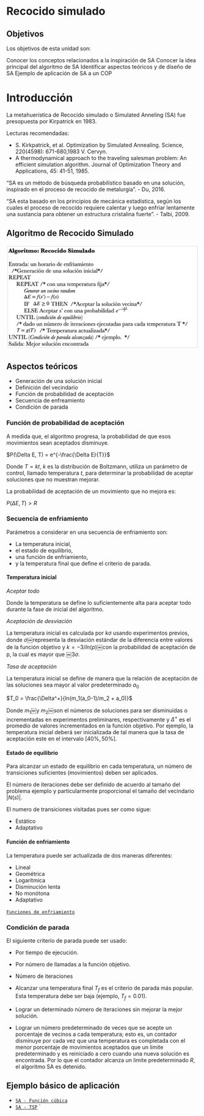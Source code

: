 # Recocido simulado

## Objetivos

Los objetivos de esta unidad son:

Conocer los conceptos relacionados a la inspiración de SA
Conocer la idea principal del algoritmo de SA
Identificar aspectos teóricos y de diseño de SA
Ejemplo de aplicación de SA a un COP


# Introducción

La metahuerística de Recocido simulado o Simulated Anneling (SA) fue presopuesta por Kirpatrick en 1983. 

Lecturas recomendadas:

- S. Kirkpatrick, et al. Optimization by Simulated Annealing. Science, 220(4598): 671-680,1983
V. Cervyn. 
-  A thermodynamical approach to the traveling salesman problem: An efficient simulation algorithm. Journal of Optimization Theory and Applications, 45: 41-51, 1985.

“SA es un método de búsqueda probabilístico basado en una solución, inspirado en el proceso de recocido de metalurgia”. - Du, 2016.

“SA esta basado en los principios de mecánica estadística, según los cuales el proceso de recocido requiere calentar y luego enfriar lentamente una sustancia para obtener un estructura cristalina fuerte”. - Talbi, 2009.

## Algoritmo de Recocido Simulado

![SA algorithm](./img/sa_algorithm.png)

## Aspectos teóricos 

- Generación de una solución inicial
- Definición del vecindario
- Función de probabilidad de aceptación
- Secuencia de enfreamiento
- Condición de parada

### Función de probabilidad de aceptación

A medida que, el algoritmo progresa, la probabilidad de que esos movimientos sean aceptados disminuye.

$P(\Delta E, T) = e^{-\frac{\Delta E}{T}}$

Donde $T = kt$, $k$ es la distribución de Boltzmann, utiliza un parámetro de control, llamado temperatura $t$, para determinar la probabilidad de aceptar soluciones que no muestran mejorar. 

La probabilidad de aceptación de un movimiento que no mejora es:

$P(\Delta E, T)  > R$

### Secuencia de enfriamiento

Parámetros a considerar en una secuencia de enfriamiento  son:
- La temperatura inicial, 
- el estado de equilibrio, 
- una función de enfriamiento, 
- y la temperatura final que define el criterio de parada.

#### Temperatura inicial

_Aceptar todo_

Donde la temperatura se define lo suficientemente alta para aceptar todo durante la fase de inicial del algoritmo.

_Aceptación de desviación_

La temperatura inicial es calculada por $k\sigma$ usando experimentos previos, donde $\sigma$￼representa la desviación estándar de la diferencia entre valores de la función objetivo y $k=-3/ln(p)$￼con la probabilidad de aceptación de p, la cual es mayor que ￼$3\sigma$.

_Tasa de aceptación_

La temperatura inicial se define de manera que la relación de aceptación de las soluciones sea mayor al valor predeterminado $a_0$

$T_0 = \frac{\Delta^+}{ln(m_1(a_0-1)/m_2 + a_0)}$

Donde $m_1$￼y $m_2$￼son el números de soluciones para ser disminuidas o incrementadas en experimentos preliminares, respectivamente y $\Delta^+$ es el promedio de valores incrementados en la función objetivo. Por ejemplo, la temperatura inicial deberá ser inicializada de tal manera que la tasa de aceptación este en el intervalo $[40\%, 50\%]$. 

#### Estado de equilibrio

Para alcanzar un estado de equilibrio en cada temperatura, un número de transiciones suficientes (movimientos) deben ser aplicados.

El número de iteraciones debe ser definido de acuerdo al tamaño del problema ejemplo y particularmente proporcional el tamaño del vecindario $|N(s)|$.

El numero de transiciones visitadas pues ser como sigue:
- Estático
- Adaptativo

#### Función de enfriamiento

La temperatura puede ser actualizada de dos maneras diferentes:

- Lineal
- Geométrica
- Logarítmica
- Disminución lenta
- No monótona
- Adaptativo    

[`Funciones de enfriamiento`](./code/function_cooling.ipynb)

### Condición de parada

El siguiente criterio de parada puede ser usado:
- Por tiempo de ejecución.
- Por número de llamadas a la función objetivo.
- Número de iteraciones

- Alcanzar una temperatura final $T_f$ es el criterio de parada más popular. Esta temperatura debe ser baja (ejemplo, $T_f = 0.01$). 
- Lograr un determinado número de iteraciones sin mejorar la mejor solución. 
- Lograr un número predeterminado de veces  que se acepte un porcentaje de vecinos a cada temperatura; esto es, un contador disminuye por cada vez que una temperatura es completada con el menor porcentaje de movimientos aceptados que un limite predeterminado y es reiniciado a cero cuando una nueva solución es encontrada. Por lo que el contador alcanza un limite predeterminado $R$, el algoritmo SA es detenido. 


## Ejemplo básico de aplicación

* [`SA - Función cúbica`](./code/sannealing_basic/sa_cubic_fuction.ipynb)
* [`SA - TSP`]()
`